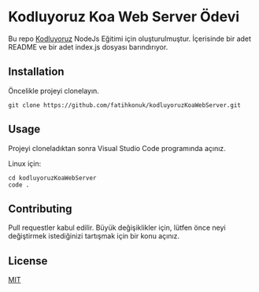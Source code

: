 # Kodluyoruz Koa Web Server Ödevi
Bu repo [Kodluyoruz](http://www.kodluyoruz.org/) NodeJs Eğitimi için oluşturulmuştur. İçerisinde bir adet README ve bir adet index.js dosyası barındırıyor.

## Installation
Öncelikle projeyi clonelayın.
```
git clone https://github.com/fatihkonuk/kodluyoruzKoaWebServer.git
```

## Usage
Projeyi cloneladıktan sonra Visual Studio Code programında açınız.

Linux için:
```
cd kodluyoruzKoaWebServer
code .
```

## Contributing
Pull requestler kabul edilir. Büyük değişiklikler için, lütfen önce neyi değiştirmek istediğinizi tartışmak için bir konu açınız.

## License
[MIT](https://choosealicense.com/licenses/mit/)
